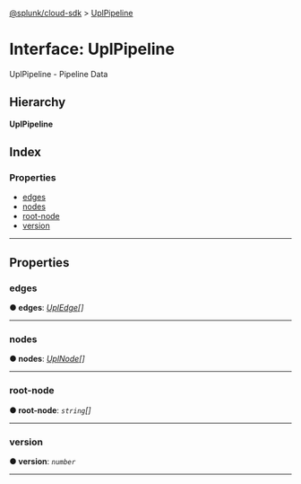 [@splunk/cloud-sdk](../README.md) > [UplPipeline](../interfaces/uplpipeline.md)

# Interface: UplPipeline

UplPipeline - Pipeline Data

## Hierarchy

**UplPipeline**

## Index

### Properties

* [edges](uplpipeline.md#edges)
* [nodes](uplpipeline.md#nodes)
* [root-node](uplpipeline.md#root_node)
* [version](uplpipeline.md#version)

---

## Properties

<a id="edges"></a>

###  edges

**● edges**: *[UplEdge](upledge.md)[]*

___
<a id="nodes"></a>

###  nodes

**● nodes**: *[UplNode](uplnode.md)[]*

___
<a id="root_node"></a>

###  root-node

**● root-node**: *`string`[]*

___
<a id="version"></a>

###  version

**● version**: *`number`*

___

